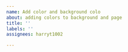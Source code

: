 ```yaml
---
name: Add color and background colo
about: adding colors to background and page
title: ''
labels: ''
assignees: harryt1002

---
```




